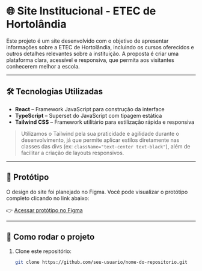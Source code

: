# 🌐 Site Institucional - ETEC de Hortolândia

Este projeto é um site desenvolvido com o objetivo de apresentar informações sobre a ETEC de Hortolândia, incluindo os cursos oferecidos e outros detalhes relevantes sobre a instituição. A proposta é criar uma plataforma clara, acessível e responsiva, que permita aos visitantes conhecerem melhor a escola.


---


## 🛠️ Tecnologias Utilizadas

- **React** – Framework JavaScript para construção da interface
- **TypeScript** – Superset do JavaScript com tipagem estática
- **Tailwind CSS** – Framework utilitário para estilização rápida e responsiva

> Utilizamos o Tailwind pela sua praticidade e agilidade durante o desenvolvimento, já que permite aplicar estilos diretamente nas classes das divs (ex: `className="text-center text-black"`), além de facilitar a criação de layouts responsivos.


---


## 🎨 Protótipo

O design do site foi planejado no Figma. Você pode visualizar o protótipo completo clicando no link abaixo:

👉 [Acessar protótipo no Figma]([https://www.figma.com/SEU-LINK-AQUI](https://www.figma.com/design/EorT8ZsYRc28ZdQKG708EG/ETEC-de-Hortol%C3%A2ndia---Website?node-id=0-1&t=FRJ8A7Sxa0cvD4jH-1))


---


## 📁 Como rodar o projeto

1. Clone este repositório:
   ```bash
   git clone https://github.com/seu-usuario/nome-do-repositorio.git
